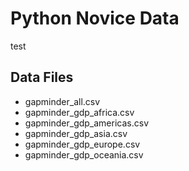 # Python Novice Data

test

## Data Files

- gapminder_all.csv
- gapminder_gdp_africa.csv
- gapminder_gdp_americas.csv
- gapminder_gdp_asia.csv
- gapminder_gdp_europe.csv
- gapminder_gdp_oceania.csv
